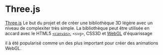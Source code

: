 # Three.js

[Three.js](http://threejs.org/) Le but du projet et de créer une bibliothèque 3D légère avec un niveau de complexiter très simple. La bibliothèque peut être utilisée en accard avec le HTML5 [`<canvas>`](CANVAS.md),
`<svg>`, CSS3D et [WebGL](WEBGL.md) d'équarissage

il à été popularisé comme un des plus important pour créer des animations WebGL.
